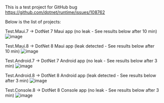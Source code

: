 This is a test project for GitHub bug https://github.com/dotnet/runtime/issues/108762

Below is the list of projects:

Test.Maui.7 -> DotNet 7 Maui app (no leak - See results below after 10 min)
![image](https://github.com/user-attachments/assets/5ca3cc11-2f16-4cd2-912f-d3f8b3ef692f)

Test.Maui.8 -> DotNet 8 Maui app (leak detected - See results below after 10 min)
![image](https://github.com/user-attachments/assets/de688d8e-bb85-450b-8cec-33cec248bf89)

Test.Android.7 -> DotNet 7 Android app (no leak - See results below after 3 min)
![image](https://github.com/user-attachments/assets/853fad3f-1e4d-47e9-9c9c-cd88af0db137)

Test.Android.8 -> DotNet 8 Android app (leak detected - See results below after 3 min)
![image](https://github.com/user-attachments/assets/d1f1934c-4d88-4bda-b116-afdc2325a039)

Test.Console.8 -> DotNet 8 Console app (no leak - See results below after 3 min)
![image](https://github.com/user-attachments/assets/902f993e-e504-4132-932f-142dd7794736)
